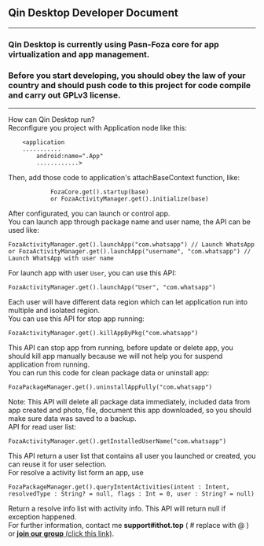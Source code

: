 ## Qin Desktop Developer Document 
------
### Qin Desktop is currently using Pasn-Foza core for app virtualization and app management.  
### Before you start developing, you should obey the **law of your country** and should push code to this project for code compile and carry out GPLv3 license.
------
How can Qin Desktop run?  
Reconfigure you project with Application node like this:  

```
    <application
	...........
        android:name=".App"
		............>
```
Then, add those code to application's attachBaseContext function, like:

```
            FozaCore.get().startup(base)
			or FozaActivityManager.get().initialize(base)
```
After configurated, you can launch or control app.  
You can launch app through package name and user name, the API can be used like:

```
FozaActivityManager.get().launchApp("com.whatsapp") // Launch WhatsApp
or FozaActivityManager.get().launchApp("username", "com.whatsapp") // Launch WhatsApp with user name
```
For launch app with user `User`, you can use this API:

```
FozaActivityManager.get().launchApp("User", "com.whatsapp")
```
Each user will have different data region which can let application run into multiple and isolated region.  
You can use this API for stop app running:

```
FozaActivityManager.get().killAppByPkg("com.whatsapp")
```
This API can stop app from running, before update or delete app, you should kill app manually because we will not help you for suspend application from running.  
You can run this code for clean package data or uninstall app:

```
FozaPackageManager.get().uninstallAppFully("com.whatsapp")
```
Note: This API will delete all package data immediately, included data from app created and photo, file, document this app downloaded, so you should make sure data was saved to a backup.  
API for read user list:

```
FozaActivityManager.get().getInstalledUserName("com.whatsapp")
```
This API return a user list that contains all user you launched or created, you can reuse it for user selection.  
For resolve a activity list form an app, use

```
FozaPackageManager.get().queryIntentActivities(intent : Intent, resolvedType : String? = null, flags : Int = 0, user : String? = null)
```
Return a resolve info list with activity info. This API will return null if exception happened.  
For further information, contact me **support#ithot.top** ( # replace with @ ) or [**join our group** (click this link)](https://t.me/emonkeypoxchat).
